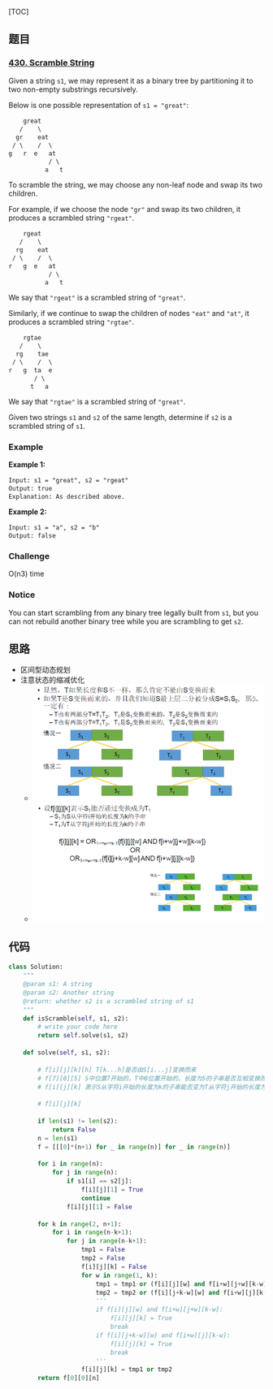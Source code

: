 [TOC]

## 题目

### [430. Scramble String](https://www.lintcode.com/problem/scramble-string/description)

Given a string `s1`, we may represent it as a binary tree by partitioning it to two non-empty substrings recursively.

Below is one possible representation of `s1 = "great"`:

```
    great
   /    \
  gr    eat
 / \    /  \
g   r  e   at
           / \
          a   t
```

To scramble the string, we may choose any non-leaf node and swap its two children.

For example, if we choose the node `"gr"` and swap its two children, it produces a scrambled string `"rgeat"`.

```
    rgeat
   /    \
  rg    eat
 / \    /  \
r   g  e   at
           / \
          a   t
```

We say that `"rgeat"` is a scrambled string of `"great"`.

Similarly, if we continue to swap the children of nodes `"eat"` and `"at"`, it produces a scrambled string `"rgtae"`.

```
    rgtae
   /    \
  rg    tae
 / \    /  \
r   g  ta  e
       / \
      t   a
```

We say that `"rgtae"` is a scrambled string of `"great"`.

Given two strings `s1` and `s2` of the same length, determine if `s2` is a scrambled string of `s1`.

### Example

**Example 1:**

```
Input: s1 = "great", s2 = "rgeat"
Output: true
Explanation: As described above.
```

**Example 2:**

```
Input: s1 = "a", s2 = "b"
Output: false
```

### Challenge

O(n3) time

### Notice

You can start scrambling from any binary tree legally built from `s1`, but you can not rebuild another binary tree while you are scrambling to get `s2`.

## 思路

* 区间型动态规划
* 注意状态的缩减优化
  * ![](../../assets/430.scramble-string-1.png)
  * ![](../../assets/430.scramble-string-2.png)

## 代码

```python
class Solution:
    """
    @param s1: A string
    @param s2: Another string
    @return: whether s2 is a scrambled string of s1
    """
    def isScramble(self, s1, s2):
        # write your code here
        return self.solve(s1, s2)
        
    def solve(self, s1, s2):
        
        # f[i][j][k][h] T[k...h]是否由S[i...j]变换而来
        # f[7][0][5] S中位置7开始的，T中0位置开始的，长度为5的子串是否互相变换而来
        # f[i][j][k] 表示S从字符i开始的长度为k的子串能否变为T从字符j开始的长度为k的子串
        
        # f[i][j][k] 
        
        if len(s1) != len(s2):
            return False
        n = len(s1)
        f = [[[0]*(n+1) for _ in range(n)] for _ in range(n)]
        
        for i in range(n):
            for j in range(n):
                if s1[i] == s2[j]:
                    f[i][j][1] = True
                    continue
                f[i][j][1] = False
        
        for k in range(2, n+1):
            for i in range(n-k+1):
                for j in range(n-k+1):
                    tmp1 = False
                    tmp2 = False
                    f[i][j][k] = False
                    for w in range(1, k):
                        tmp1 = tmp1 or (f[i][j][w] and f[i+w][j+w][k-w])
                        tmp2 = tmp2 or (f[i][j+k-w][w] and f[i+w][j][k-w])
                        '''
                        if f[i][j][w] and f[i+w][j+w][k-w]:
                            f[i][j][k] = True
                            break
                        if f[i][j+k-w][w] and f[i+w][j][k-w]:
                            f[i][j][k] = True
                            break
                        '''
                    f[i][j][k] = tmp1 or tmp2
        return f[0][0][n]
```

